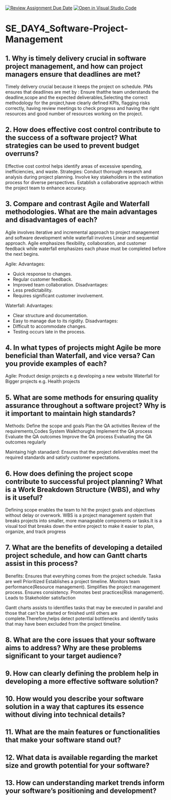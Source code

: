 [![Review Assignment Due Date](https://classroom.github.com/assets/deadline-readme-button-22041afd0340ce965d47ae6ef1cefeee28c7c493a6346c4f15d667ab976d596c.svg)](https://classroom.github.com/a/9pw6JKcu)
[![Open in Visual Studio Code](https://classroom.github.com/assets/open-in-vscode-2e0aaae1b6195c2367325f4f02e2d04e9abb55f0b24a779b69b11b9e10269abc.svg)](https://classroom.github.com/online_ide?assignment_repo_id=15718764&assignment_repo_type=AssignmentRepo)
# SE_DAY4_Software-Project-Management
## 1. Why is timely delivery crucial in software project management, and how can project managers ensure that deadlines are met?
Timely delivery crucial because it keeps the project on schedule.
PMs ensures that deadlines are met by : Ensure thatthe team understands the deadline,scope and the expected deliverables,Selecting the correct methodology for the project,have clearly defined KPIs, flagging risks correctly, having review meetings to check progress and having the right resources and good number of resources working on the project.
## 2. How does effective cost control contribute to the success of a software project? What strategies can be used to prevent budget overruns?
Effective cost control  helps identify areas of excessive spending, inefficiencies, and waste.
Strategies:
 Conduct thorough research and analysis during project planning.
 Involve key stakeholders in the estimation process for diverse  perspectives.
 Establish a collaborative approach within the project team to  enhance accuracy.
## 3. Compare and contrast Agile and Waterfall methodologies. What are the main advantages and disadvantages of each?
Agile involves iterative and incremental approach to project management and software development while waterfall involves Linear and sequential approach.
Agile emphasizes flexibility, collaboration, and customer feedback while waterfall emphasizes each phase must be completed before the next begins.

Agile:
Advantages:
- Quick response to changes.
- Regular customer feedback.
- Improved team collaboration.
Disadvantages:
- Less predictability.
- Requires significant customer involvement.

Waterfall:
Advantages:
- Clear structure and documentation.
- Easy to manage due to its rigidity.
Disadvantages:
- Difficult to accommodate changes.
- Testing occurs late in the process.
## 4. In what types of projects might Agile be more beneficial than Waterfall, and vice versa? Can you provide examples of each?
Agile: Product design projects  e.g  developing a new website
Waterfall for Bigger projects  e.g. Health projects
## 5. What are some methods for ensuring quality assurance throughout a software project? Why is it important to maintain high standards?
Methods:
Define the scope and goals
Plan the QA activities
Review of the requirements,Codes
System Walkthorughs
Implement the QA process
Evaluate the QA outcomes
Improve the QA process 
Evaluating the QA outcomes regularly 

Maintaing high stanadard:
Ensures that the project deliverables meet the required standards and satisfy customer expectations.
## 6. How does defining the project scope contribute to successful project planning? What is a Work Breakdown Structure (WBS), and why is it useful?
Defining scope enables the team to hit the project goals and objectives without delay or overwork.
WBS is a project management system that breaks projects into smaller, more manageable components or tasks.It is a visual tool that breaks down the entire project to make it easier to plan, organize, and track progress
## 7. What are the benefits of developing a detailed project schedule, and how can Gantt charts assist in this process?
Benefits:
    Ensures that everything comes from the project schedule.
    Taska are well Prioritized
    Establishes a project timeline. 
    Monitors team performance(Resource management).
    Simplifies the project management process.
    Ensures consistency.
    Promotes best practices(Risk management).
    Leads to Stakeholder satisfaction

  Gantt charts assists to identifies tasks that may be executed in parallel and those that can't be started or finished until others are complete.Therefore,helps detect    potential bottlenecks and identify tasks that may have been excluded from the project timeline.

  
## 8. What are the core issues that your software aims to address? Why are these problems significant to your target audience?
## 9. How can clearly defining the problem help in developing a more effective software solution?
## 10. How would you describe your software solution in a way that captures its essence without diving into technical details?
## 11. What are the main features or functionalities that make your software stand out?
## 12. What data is available regarding the market size and growth potential for your software?
## 13. How can understanding market trends inform your software’s positioning and development?
